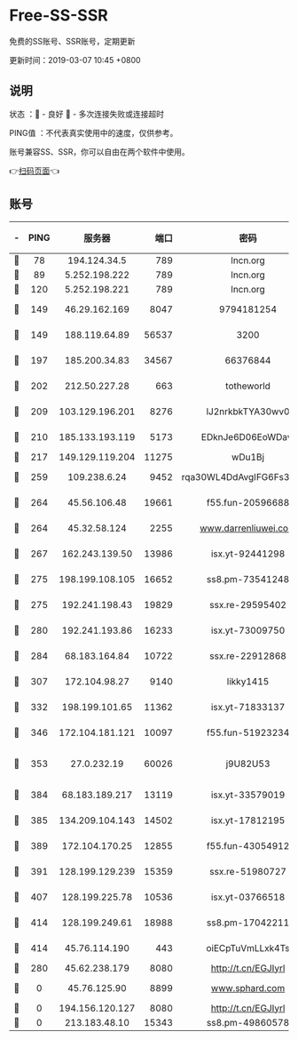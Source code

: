 # Free-SS-SSR

免费的SS账号、SSR账号，定期更新

更新时间：2019-03-07 10:45 +0800

## 说明

状态     ：🙂 - 良好 🙁 - 多次连接失败或连接超时

PING值   ：不代表真实使用中的速度，仅供参考。

账号兼容SS、SSR，你可以自由在两个软件中使用。

👉[扫码页面](https://liesauer.github.io/Free-SS-SSR/)👈

## 账号

|-|PING|服务器|端口|密码|加密方式|区域|
|:----:|:----:|:-----:|-----:|:----:|:----:|:----:|
|🙂|78|194.124.34.5|789|lncn.org|rc4|JP|
|🙂|89|5.252.198.222|789|lncn.org|rc4|JP|
|🙂|120|5.252.198.221|789|lncn.org|rc4|JP|
|🙂|149|46.29.162.169|8047|9794181254|aes-256-cfb|RU|
|🙂|149|188.119.64.89|56537|3200|aes-256-cfb|RU|
|🙂|197|185.200.34.83|34567|66376844|aes-256-cfb|US|
|🙂|202|212.50.227.28|663|totheworld|aes-256-cfb|US|
|🙂|209|103.129.196.201|8276|lJ2nrkbkTYA30wv0|aes-256-cfb|US|
|🙂|210|185.133.193.119|5173|EDknJe6D06EoWDaw|aes-256-cfb|US|
|🙂|217|149.129.119.204|11275|wDu1Bj|rc4-md5|HK|
|🙂|259|109.238.6.24|9452|rqa30WL4DdAvgIFG6Fs3znzTa|aes-256-cfb|FR|
|🙂|264|45.56.106.48|19661|f55.fun-20596688|aes-256-cfb|US|
|🙂|264|45.32.58.124|2255|www.darrenliuwei.com|aes-256-cfb|JP|
|🙂|267|162.243.139.50|13986|isx.yt-92441298|aes-256-cfb|US|
|🙂|275|198.199.108.105|16652|ss8.pm-73541248|aes-256-cfb|US|
|🙂|275|192.241.198.43|19829|ssx.re-29595402|aes-256-cfb|US|
|🙂|280|192.241.193.86|16233|isx.yt-73009750|aes-256-cfb|US|
|🙂|284|68.183.164.84|10722|ssx.re-22912868|aes-256-cfb|US|
|🙂|307|172.104.98.27|9140|likky1415|aes-256-cfb|JP|
|🙂|332|198.199.101.65|11362|isx.yt-71833137|aes-256-cfb|US|
|🙂|346|172.104.181.121|10097|f55.fun-51923234|aes-256-cfb|SG|
|🙂|353|27.0.232.19|60026|j9U82U53|xchacha20-ietf-poly1305|HK|
|🙂|384|68.183.189.217|13119|isx.yt-33579019|aes-256-cfb|SG|
|🙂|385|134.209.104.143|14502|isx.yt-17812195|aes-256-cfb|SG|
|🙂|389|172.104.170.25|12855|f55.fun-43054912|aes-256-cfb|SG|
|🙂|391|128.199.129.239|15359|ssx.re-51980727|aes-256-cfb|SG|
|🙂|407|128.199.225.78|10536|isx.yt-03766518|aes-256-cfb|SG|
|🙂|414|128.199.249.61|18988|ss8.pm-17042211|aes-256-cfb|SG|
|🙂|414|45.76.114.190|443|oiECpTuVmLLxk4Ts|aes-256-cfb|AU|
|🙂|280|45.62.238.179|8080|http://t.cn/EGJIyrl|rc4-md5|CA|
|🙁|0|45.76.125.90|8899|www.sphard.com|aes-256-cfb|AU|
|🙁|0|194.156.120.127|8080|http://t.cn/EGJIyrl|rc4-md5|RU|
|🙁|0|213.183.48.10|15343|ss8.pm-49860578|rc4-md5|RU|
